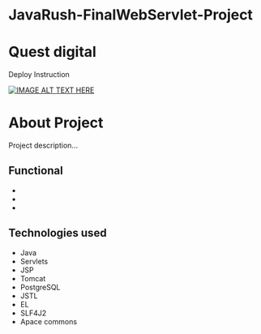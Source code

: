 # JavaRush-FinalWebServlet-Project


<h1>Quest digital</h1>

<!-- Markdown + HTML -->

<html>

<body>

<p align="center">

Deploy Instruction

[![IMAGE ALT TEXT HERE](https://img.youtube.com/vi/t60T_as7BVE/0.jpg)](https://www.youtube.com/watch?v=t60T_as7BVE) 

</p>

</body>  

</html>


# About Project

Project description...


## Functional 

- 
-
- 

## Technologies used

- Java 
- Servlets
- JSP
- Tomcat
- PostgreSQL
- JSTL
- EL
- SLF4J2
- Apace commons
